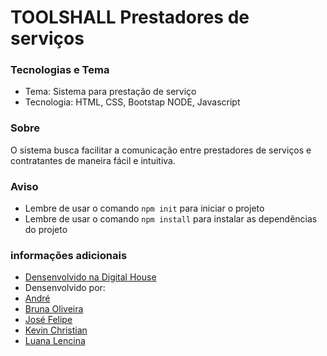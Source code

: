 # TOOLSHALL Prestadores de serviços
 ### Tecnologias e Tema
 - Tema: Sistema para prestação de serviço
 - Tecnologia: HTML, CSS, Bootstap NODE, Javascript
 ### Sobre
O sistema busca facilitar a comunicação entre prestadores de serviços e contratantes de maneira fácil e intuitiva.

 ### Aviso
 - Lembre de usar o comando `npm init` para iniciar o projeto
 - Lembre de usar o comando `npm install` para instalar as dependências do projeto
### informações adicionais

   - [Densenvolvido na Digital House](https://www.digitalhouse.com/br/)
   - Densenvolvido por:
   - [André](https://github.com/siqueiraandre88)
   - [Bruna Oliveira](https://github.com/brunaoflofl)
   - [José Felipe](https://github.com/joseFelipe7)
   - [Kevin Christian](https://github.com/kevinnchristian)
   - [Luana Lencina](https://github.com/LuanaLencinaS)
   

    

    

